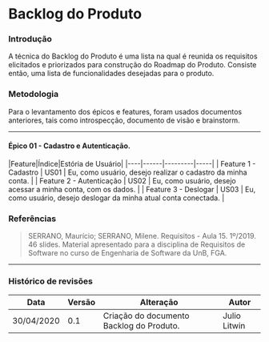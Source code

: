 # Backlog do Produto

### Introdução

A técnica do Backlog do Produto é uma lista na qual é reunida os requisitos elicitados e priorizados para construção do Roadmap do Produto. Consiste então, uma lista de funcionalidades desejadas para o produto.

### Metodologia

Para o levantamento dos épicos e features, foram usados documentos anteriores, tais como introspecção, documento de visão e brainstorm.

------------

#### Épico 01 - Cadastro e Autenticação.

|Feature|Índice|Estória de Usuário|
|----|------|---------|-----|
| Feature 1 - Cadastro | US01 | Eu, como usuário, desejo realizar o cadastro da minha conta. | 
| Feature 2 - Autenticação  | US02 | Eu, como usuário, desejo acessar a minha conta, com os dados. | 
| Feature 3 - Deslogar | US03 | Eu, como usuário, desejo deslogar da minha atual conta conectada. | 


### Referências
>  SERRANO, Maurício; SERRANO, Milene. Requisitos - Aula 15. 1º/2019. 46 slides. Material apresentado para a disciplina de Requisitos de Software no curso de Engenharia de Software da UnB, FGA.

***

### Histórico de revisões
|Data|Versão|Alteração|Autor|
|----|------|---------|-----|
| 30/04/2020 | 0.1 | Criação do documento Backlog do Produto. | Julio Litwin | 